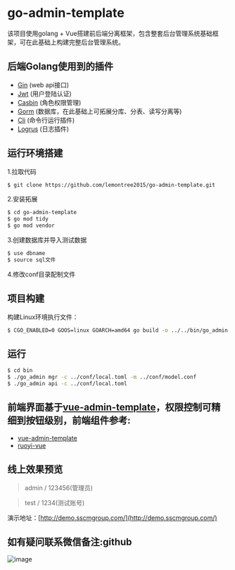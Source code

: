 # go-admin-template
该项目使用golang + Vue搭建前后端分离框架，包含整套后台管理系统基础框架，可在此基础上构建完整后台管理系统。

## 后端Golang使用到的插件
-  [Gin](https://github.com/gin-gonic/gin) (web api接口)
-  [Jwt](https://github.com/dgrijalva/jwt-go) (用户登陆认证)
-  [Casbin](https://github.com/casbin/casbin) (角色权限管理)
-  [Gorm](https://github.com/jinzhu/gorm) (数据库，在此基础上可拓展分库、分表、读写分离等)
-  [Cli](https://github.com/urfave/cli) (命令行运行插件)
-  [Logrus](https://github.com/sirupsen/logrus) (日志插件)

## 运行环境搭建
1.拉取代码

```sh
$ git clone https://github.com/lemontree2015/go-admin-template.git
```

2.安装拓展
```sh
$ cd go-admin-template
$ go mod tidy
$ go mod vendor
```

3.创建数据库并导入测试数据
```sh
$ use dbname
$ source sql文件
```

4.修改conf目录配制文件

## 项目构建
构建Linux环境执行文件：
```sh
$ CGO_ENABLED=0 GOOS=linux GOARCH=amd64 go build -o ../../bin/go_admin .
```

## 运行
```sh
$ cd bin
$ ./go_admin mgr -c ../conf/local.toml -m ../conf/model.conf
$ ./go_admin api -c ../conf/local.toml
```


## 前端界面基于[vue-admin-template](https://github.com/PanJiaChen/vue-admin-template)，权限控制可精细到按钮级别，前端组件参考:
-  [vue-admin-template](https://github.com/PanJiaChen/vue-admin-template) 
-  [ruoyi-vue](https://gitee.com/y_project/RuoYi-Vue) 

## 线上效果预览
> admin  /  123456(管理员)

> test  /  1234(测试账号)

演示地址：[http://demo.sscmgroup.com/](http://demo.sscmgroup.com/)

## 如有疑问联系微信备注:github
![image](http://img1.sscmgroup.com/avatar/wx.jpg)
